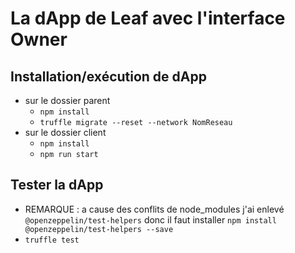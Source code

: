 # La dApp de Leaf avec l'interface Owner

## Installation/exécution de dApp
- sur le dossier parent
  - `npm install`
  - `truffle migrate --reset --network NomReseau`
- sur le dossier client
  - `npm install`
  - `npm run start`
  
## Tester la dApp
- REMARQUE : a cause des conflits de node_modules j'ai enlevé `@openzeppelin/test-helpers` donc il faut installer
  `npm install @openzeppelin/test-helpers --save`
- `truffle test`
